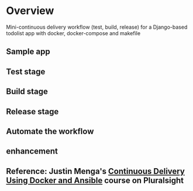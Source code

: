 # Overview
Mini-continuous delivery workflow (test, build, release) for a Django-based todolist app with docker, docker-compose and makefile

## Sample app

## Test stage

## Build stage

## Release stage

## Automate the workflow

## enhancement

## Reference: Justin Menga's [Continuous Delivery Using Docker and Ansible](https://app.pluralsight.com/library/courses/docker-ansible-continuous-delivery/table-of-contents) course on Pluralsight 

